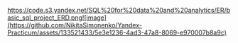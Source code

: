https://code.s3.yandex.net/SQL%20for%20data%20and%20analytics/ER/basic_sql_project_ERD.png![image](https://github.com/NikitaSimonenko/Yandex-Practicum/assets/133521433/5e3e1236-4ad3-47a8-8069-e970007b8a9c)
